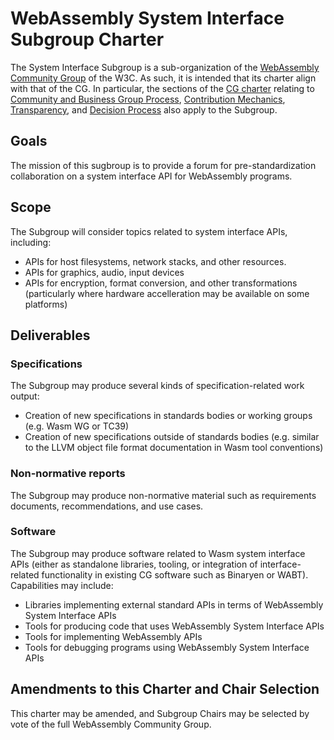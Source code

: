 # WebAssembly System Interface Subgroup Charter

The System Interface Subgroup is a sub-organization of the
[WebAssembly Community Group](https://www.w3.org/community/webassembly/) of the W3C.
As such, it is intended that its charter align with that of the CG. In particular, 
the sections of the [CG charter](https://webassembly.github.io/cg-charter/) relating to
[Community and Business Group Process](https://webassembly.github.io/cg-charter/#process),
[Contribution Mechanics](https://webassembly.github.io/cg-charter/#contrib),
[Transparency](https://webassembly.github.io/cg-charter/#transparency), and
[Decision Process](https://webassembly.github.io/cg-charter/#decision) also apply to the Subgroup.

## Goals

The mission of this sugbroup is to provide a forum for pre-standardization
collaboration on a system interface API for WebAssembly programs.

## Scope

The Subgroup will consider topics related to system interface APIs, including:

- APIs for host filesystems, network stacks, and other resources.
- APIs for graphics, audio, input devices
- APIs for encryption, format conversion, and other transformations
  (particularly where hardware accelleration may be available on some platforms)


## Deliverables

### Specifications
The Subgroup may produce several kinds of specification-related work output:
- Creation of new specifications in standards bodies or working
groups (e.g. Wasm WG or TC39)
- Creation of new specifications outside of standards bodies
(e.g. similar to the LLVM object file format documentation in Wasm tool conventions)

### Non-normative reports
The Subgroup may produce non-normative material such as requirements
documents, recommendations, and use cases.

### Software
The Subgroup may produce software related to Wasm system interface APIs (either
as standalone libraries, tooling, or integration of interface-related
functionality in existing CG software such as Binaryen or WABT). Capabilities may
include:
- Libraries implementing external standard APIs in terms of WebAssembly
  System Interface APIs
- Tools for producing code that uses WebAssembly System Interface APIs
- Tools for implementing WebAssembly APIs
- Tools for debugging programs using WebAssembly System Interface APIs

## Amendments to this Charter and Chair Selection

This charter may be amended, and Subgroup Chairs may be selected by vote of the full
WebAssembly Community Group.

